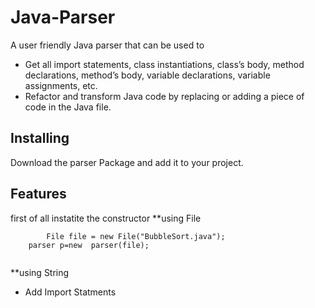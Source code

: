 # Java-Parser
A user friendly Java parser that can be used to 
* Get all import statements, class instantiations, class’s body, method declarations, method’s body, variable declarations, variable assignments, etc.
* Refactor and transform Java code by replacing or adding a piece of code in the Java file.

## Installing
Download the parser Package and add it to your project.

## Features
first of all instatite the constructor
**using File
```
		File file = new File("BubbleSort.java");
    parser p=new  parser(file);
    
```
**using String
* Add Import Statments
```

```


